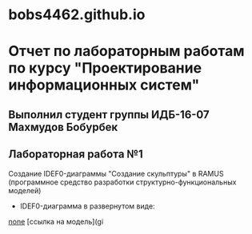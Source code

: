 # bobs4462.github.io
# Отчет по лабораторным работам по курсу "Проектирование информационных систем"
## Выполнил студент группы ИДБ-16-07 Махмудов Бобурбек
## Лабораторная работа №1
Создание IDEF0-диаграммы "Создание скульптуры" в RAMUS (программное средство разработки структурно-функциональных моделей)
* IDEF0-диаграмма в развернутом виде:

[none](https://github.com/bobs4462/bobs4462.github.io/blob/master/%D1%81%D0%BA%D1%80%D0%B8%D0%BD%20%D0%BB%D0%B0%D0%B11.PNG)
[ссылка на модель](gi
